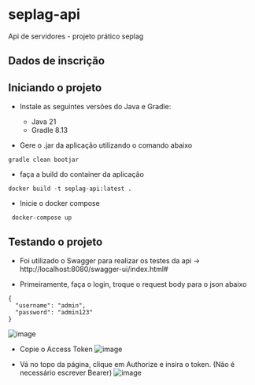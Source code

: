 # seplag-api
Api de servidores - projeto prático seplag

## Dados de inscrição


## Iniciando o projeto

- Instale as seguintes versões do Java e Gradle:
  - Java 21
  - Gradle 8.13

- Gere o .jar da aplicação utilizando o comando abaixo
```
gradle clean bootjar  
```

- faça a build do container da aplicação
```
docker build -t seplag-api:latest .
```

- Inicie o docker compose
```
 docker-compose up
```

## Testando o projeto

- Foi utilizado o Swagger para realizar os testes da api -> http://localhost:8080/swagger-ui/index.html#

- Primeiramente, faça o login, troque o request body para o json abaixo
```
{
  "username": "admin",
  "password": "admin123"
}
```
![image](https://github.com/user-attachments/assets/cb8e42ad-e84c-439a-a1f8-df48d0d1a11a)

- Copie o Access Token
![image](https://github.com/user-attachments/assets/02d02936-4c1a-47f5-bda4-f81afe705e74)

- Vá no topo da página, clique em Authorize e insira o token. (Não é necessário escrever Bearer)
![image](https://github.com/user-attachments/assets/3516f2ac-0367-48be-8446-a0307563d18b)



